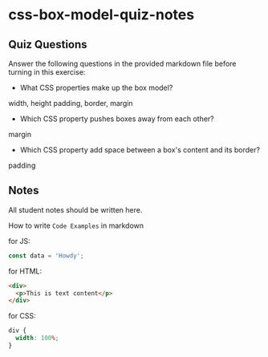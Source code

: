 # css-box-model-quiz-notes

## Quiz Questions

Answer the following questions in the provided markdown file before turning in this exercise:

- What CSS properties make up the box model?

width, height padding, border, margin

- Which CSS property pushes boxes away from each other?

margin

- Which CSS property add space between a box's content and its border?

padding

## Notes

All student notes should be written here.

How to write `Code Examples` in markdown

for JS:

```javascript
const data = 'Howdy';
```

for HTML:

```html
<div>
  <p>This is text content</p>
</div>
```

for CSS:

```css
div {
  width: 100%;
}
```
